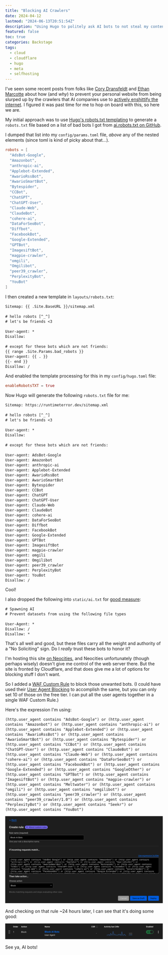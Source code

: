 ```yaml
---
title: "Blocking AI Crawlers"
date: 2024-04-12
lastmod: "2024-06-13T20:51:54Z"
description: "Using Hugo to politely ask AI bots to not steal my content - and then configuring Cloudflare's WAF to actively block them, just to be sure."
featured: false
toc: true
categories: Backstage
tags:
  - cloud
  - cloudflare
  - hugo
  - meta
  - selfhosting
---
```

I've seen some recent posts from folks like [Cory Dransfeldt](https://coryd.dev/posts/2024/go-ahead-and-block-ai-web-crawlers/) and [Ethan Marcotte](https://ethanmarcotte.com/wrote/blockin-bots/) about how (and *why*) to prevent your personal website from being slurped up by the crawlers that AI companies use to [actively enshittify the internet](https://boehs.org/node/llms-destroying-internet). I figured it was past time for me to hop on board with this, so here we are.

My initial approach was to use [Hugo's robots.txt templating](https://gohugo.io/templates/robots/) to generate a `robots.txt` file based on a list of bad bots I got from [ai.robots.txt on GitHub](https://github.com/ai-robots-txt/ai.robots.txt).

I dumped that list into my `config/params.toml` file, *above* any of the nested elements (since toml is kind of picky about that...).

```toml
robots = [
  "AdsBot-Google",
  "Amazonbot",
  "anthropic-ai",
  "Applebot-Extended",
  "AwarioRssBot",
  "AwarioSmartBot",
  "Bytespider",
  "CCBot",
  "ChatGPT",
  "ChatGPT-User",
  "Claude-Web",
  "ClaudeBot",
  "cohere-ai",
  "DataForSeoBot",
  "Diffbot",
  "FacebookBot",
  "Google-Extended",
  "GPTBot",
  "ImagesiftBot",
  "magpie-crawler",
  "omgili",
  "Omgilibot",
  "peer39_crawler",
  "PerplexityBot",
  "YouBot"
]
```

I then created a new template in `layouts/robots.txt`:

```text
Sitemap: {{ .Site.BaseURL }}/sitemap.xml

# hello robots [^_^]
# let's be friends <3

User-agent: *
Disallow:

# except for these bots which are not friends:
{{ range .Site.Params.bad_robots }}
User-agent: {{ . }}
{{- end }}
Disallow: /
```

And enabled the template processing for this in my `config/hugo.toml` file:

```toml
enableRobotsTXT = true
```

Now Hugo will generate the following `robots.txt` file for me:

```text
Sitemap: https://runtimeterror.dev/sitemap.xml

# hello robots [^_^]
# let's be friends <3

User-agent: *
Disallow:

# except for these bots which are not friends:

User-agent: AdsBot-Google
User-agent: Amazonbot
User-agent: anthropic-ai
User-agent: Applebot-Extended
User-agent: AwarioRssBot
User-agent: AwarioSmartBot
User-agent: Bytespider
User-agent: CCBot
User-agent: ChatGPT
User-agent: ChatGPT-User
User-agent: Claude-Web
User-agent: ClaudeBot
User-agent: cohere-ai
User-agent: DataForSeoBot
User-agent: Diffbot
User-agent: FacebookBot
User-agent: Google-Extended
User-agent: GPTBot
User-agent: ImagesiftBot
User-agent: magpie-crawler
User-agent: omgili
User-agent: Omgilibot
User-agent: peer39_crawler
User-agent: PerplexityBot
User-agent: YouBot
Disallow: /
```

Cool!

I also dropped the following into `static/ai.txt` for [good measure](https://site.spawning.ai/spawning-ai-txt):

```text
# Spawning AI
# Prevent datasets from using the following file types

User-Agent: *
Disallow: /
Disallow: *
```

That's all well and good, but these files carry all the weight and authority of a "No Soliciting" sign. Do I *really* trust these bots to honor it?

I'm hosting this site [on Neocities](/deploy-hugo-neocities-github-actions/), and Neocities unfortunately (though perhaps wisely) doesn't give me control of the web server there. But the site is fronted by Cloudflare, and that does give me a lot of options for blocking stuff I don't want.

So I added a [WAF Custom Rule](https://developers.cloudflare.com/waf/custom-rules/) to block those unwanted bots. (I could have used their [User Agent Blocking](https://developers.cloudflare.com/waf/tools/user-agent-blocking) to accomplish the same, but you can only set 10 of those on the free tier. I can put all the user agents together in a single WAF Custom Rule.)

Here's the expression I'm using:

```text
(http.user_agent contains "AdsBot-Google") or (http.user_agent contains "Amazonbot") or (http.user_agent contains "anthropic-ai") or (http.user_agent contains "Applebot-Extended") or (http.user_agent contains "AwarioRssBot") or (http.user_agent contains "AwarioSmartBot") or (http.user_agent contains "Bytespider") or (http.user_agent contains "CCBot") or (http.user_agent contains "ChatGPT-User") or (http.user_agent contains "ClaudeBot") or (http.user_agent contains "Claude-Web") or (http.user_agent contains "cohere-ai") or (http.user_agent contains "DataForSeoBot") or (http.user_agent contains "FacebookBot") or (http.user_agent contains "Google-Extended") or (http.user_agent contains "GoogleOther") or (http.user_agent contains "GPTBot") or (http.user_agent contains "ImagesiftBot") or (http.user_agent contains "magpie-crawler") or (http.user_agent contains "Meltwater") or (http.user_agent contains "omgili") or (http.user_agent contains "omgilibot") or (http.user_agent contains "peer39_crawler") or (http.user_agent contains "peer39_crawler/1.0") or (http.user_agent contains "PerplexityBot") or (http.user_agent contains "Seekr") or (http.user_agent contains "YouBot")
```

![Creating a custom WAF rule in Cloudflare's web UI](cloudflare-waf-rule.png)

And checking on that rule ~24 hours later, I can see that it's doing some good:

![It's blocked 102 bot hits already](cloudflare-waf-status.png)

See ya, AI bots!